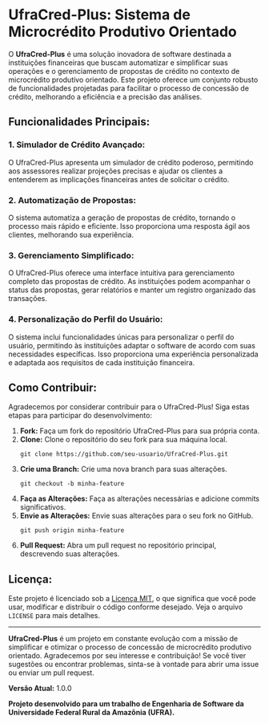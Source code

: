 # UfraCred-Plus: Sistema de Microcrédito Produtivo Orientado

O **UfraCred-Plus** é uma solução inovadora de software destinada a instituições financeiras que buscam automatizar e simplificar suas operações e o gerenciamento de propostas de crédito no contexto de microcrédito produtivo orientado. Este projeto oferece um conjunto robusto de funcionalidades projetadas para facilitar o processo de concessão de crédito, melhorando a eficiência e a precisão das análises.

## Funcionalidades Principais:

### 1. Simulador de Crédito Avançado:
O UfraCred-Plus apresenta um simulador de crédito poderoso, permitindo aos assessores realizar projeções precisas e ajudar os clientes a entenderem as implicações financeiras antes de solicitar o crédito.

### 2. Automatização de Propostas:
O sistema automatiza a geração de propostas de crédito, tornando o processo mais rápido e eficiente. Isso proporciona uma resposta ágil aos clientes, melhorando sua experiência.

### 3. Gerenciamento Simplificado:
O UfraCred-Plus oferece uma interface intuitiva para gerenciamento completo das propostas de crédito. As instituições podem acompanhar o status das propostas, gerar relatórios e manter um registro organizado das transações.

### 4. Personalização do Perfil do Usuário:
O sistema inclui funcionalidades únicas para personalizar o perfil do usuário, permitindo às instituições adaptar o software de acordo com suas necessidades específicas. Isso proporciona uma experiência personalizada e adaptada aos requisitos de cada instituição financeira.

## Como Contribuir:
Agradecemos por considerar contribuir para o UfraCred-Plus! Siga estas etapas para participar do desenvolvimento:

1. **Fork:** Faça um fork do repositório UfraCred-Plus para sua própria conta.
2. **Clone:** Clone o repositório do seu fork para sua máquina local.
   ```
   git clone https://github.com/seu-usuario/UfraCred-Plus.git
   ```
3. **Crie uma Branch:** Crie uma nova branch para suas alterações.
   ```
   git checkout -b minha-feature
   ```
4. **Faça as Alterações:** Faça as alterações necessárias e adicione commits significativos.
5. **Envie as Alterações:** Envie suas alterações para o seu fork no GitHub.
   ```
   git push origin minha-feature
   ```
6. **Pull Request:** Abra um pull request no repositório principal, descrevendo suas alterações.

## Licença:
Este projeto é licenciado sob a [Licença MIT](LICENSE), o que significa que você pode usar, modificar e distribuir o código conforme desejado. Veja o arquivo `LICENSE` para mais detalhes.

---

**UfraCred-Plus** é um projeto em constante evolução com a missão de simplificar e otimizar o processo de concessão de microcrédito produtivo orientado. Agradecemos por seu interesse e contribuição! Se você tiver sugestões ou encontrar problemas, sinta-se à vontade para abrir uma issue ou enviar um pull request.

**Versão Atual:** 1.0.0

**Projeto desenvolvido para um trabalho de Engenharia de Software da Universidade Federal Rural da Amazônia (UFRA).**
